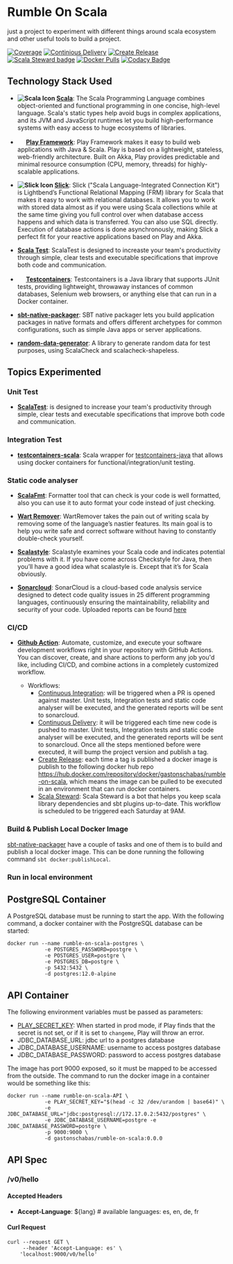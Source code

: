 Rumble On Scala
===============

just a project to experiment with different things around scala ecosystem and other useful tools to build a project.

[![Coverage](https://sonarcloud.io/api/project_badges/measure?project=gastonschabas_rumble-on-scala&metric=coverage)](https://sonarcloud.io/dashboard?id=gastonschabas_rumble-on-scala)
[![Continious Delivery](https://github.com/gastonschabas/rumble-on-scala/workflows/Continious%20Delivery/badge.svg)](https://github.com/gastonschabas/rumble-on-scala/actions?query=workflow%3A%22Continious+Delivery%22)
[![Create Release](https://github.com/gastonschabas/rumble-on-scala/workflows/Create%20Release/badge.svg)](https://github.com/gastonschabas/rumble-on-scala/actions?query=workflow%3A%22Create+Release%22)
[![Scala Steward badge](https://img.shields.io/badge/Scala_Steward-helping-blue.svg?style=flat&logo=data:image/png;base64,iVBORw0KGgoAAAANSUhEUgAAAA4AAAAQCAMAAAARSr4IAAAAVFBMVEUAAACHjojlOy5NWlrKzcYRKjGFjIbp293YycuLa3pYY2LSqql4f3pCUFTgSjNodYRmcXUsPD/NTTbjRS+2jomhgnzNc223cGvZS0HaSD0XLjbaSjElhIr+AAAAAXRSTlMAQObYZgAAAHlJREFUCNdNyosOwyAIhWHAQS1Vt7a77/3fcxxdmv0xwmckutAR1nkm4ggbyEcg/wWmlGLDAA3oL50xi6fk5ffZ3E2E3QfZDCcCN2YtbEWZt+Drc6u6rlqv7Uk0LdKqqr5rk2UCRXOk0vmQKGfc94nOJyQjouF9H/wCc9gECEYfONoAAAAASUVORK5CYII=)](https://scala-steward.org)
[![Docker Pulls](https://img.shields.io/docker/pulls/gastonschabas/rumble-on-scala)](https://hub.docker.com/repository/docker/gastonschabas/rumble-on-scala)
[![Codacy Badge](https://api.codacy.com/project/badge/Grade/bf145192f50741ef86d798c0b224beea)](https://app.codacy.com/gh/gastonschabas/rumble-on-scala?utm_source=github.com&utm_medium=referral&utm_content=gastonschabas/rumble-on-scala&utm_campaign=Badge_Grade)

## Technology Stack Used

- **![Scala Icon](https://www.scala-lang.org/resources/favicon-16x16.png) [Scala](https://www.scala-lang.org/)**: The
Scala Programming Language combines object-oriented and functional programming in one concise, high-level language.
Scala's static types help avoid bugs in complex applications, and its JVM and JavaScript runtimes let you build
high-performance systems with easy access to huge ecosystems of libraries.

- **<img src="https://www.playframework.com/favicon.ico" width="16" height="16" />
[Play Framework](https://www.playframework.com/)**: Play Framework makes it easy to build web applications with Java &
Scala. Play is based on a lightweight, stateless, web-friendly architecture. Built on Akka, Play provides predictable
and minimal resource consumption (CPU, memory, threads) for highly-scalable applications.

- **![Slick Icon](http://scala-slick.org/doc/3.3.3/favicon.ico) [Slick](https://scala-slick.org/)**: Slick ("Scala
Language-Integrated Connection Kit") is Lightbend’s Functional Relational Mapping (FRM) library for Scala that makes it
easy to work with relational databases. It allows you to work with stored data almost as if you were using Scala
collections while at the same time giving you full control over when database access happens and which data is
transferred. You can also use SQL directly. Execution of database actions is done asynchronously, making Slick a perfect
fit for your reactive applications based on Play and Akka.

- **[Scala Test](https://www.scalatest.org/)**: ScalaTest is designed to increaste your team's productivity through
simple, clear tests and executable specifications that improve both code and communication.

- **<img src="https://www.testcontainers.org/favicon.ico" width="16" height="16" />
[Testcontainers](https://www.testcontainers.org/)**: Testcontainers is a Java library that supports JUnit tests,
providing lightweight, throwaway instances of common databases, Selenium web browsers, or anything else that can run in
a Docker container.

- **[sbt-native-packager](https://sbt-native-packager.readthedocs.io/en/stable/index.html)**: SBT native packager lets
you build application packages in native formats and offers different archetypes for common configurations, such as
simple Java apps or server applications.

- **[random-data-generator](https://github.com/DanielaSfregola/random-data-generator)**: A library to generate random
data for test purposes, using ScalaCheck and scalacheck-shapeless.

## Topics Experimented

### Unit Test
- **[ScalaTest](https://www.scalatest.org/user_guide)**: is designed to increase your team's productivity through
simple, clear tests and executable specifications that improve both code and communication.

### Integration Test
- **[testcontainers-scala](https://github.com/testcontainers/testcontainers-scala)**: Scala wrapper for [testcontainers-java](https://github.com/testcontainers/testcontainers-java) that allows using docker containers for functional/integration/unit testing.

### Static code analyser 
- **[ScalaFmt](https://scalameta.org/scalafmt/)**: Formatter tool that can check is your code is well formatted,
also you can use it to auto format your code instead of just checking.
  
- **[Wart Remover](https://www.wartremover.org/)**: WartRemover takes the pain out of writing scala by removing some of
the language’s nastier features. Its main goal is to help you write safe and correct software without having to
constantly double-check yourself.

- **[Scalastyle](http://www.scalastyle.org/)**: Scalastyle examines your Scala code and indicates potential problems
with it. If you have come across Checkstyle for Java, then you’ll have a good idea what scalastyle is. Except that
it’s for Scala obviously.

- **[Sonarcloud](https://sonarcloud.io/documentation)**: SonarCloud is a cloud-based code analysis service designed to
detect code quality issues in 25 different programming languages, continuously ensuring the maintainability,
reliability and security of your code.
Uploaded reports can be found [here](https://sonarcloud.io/dashboard?id=gastonschabas_rumble-on-scala)

### CI/CD 
- **[Github Action](https://docs.github.com/en/actions)**: Automate, customize, and execute your software development
workflows right in your repository with GitHub Actions. You can discover, create, and share actions to perform any job
you'd like, including CI/CD, and combine actions in a completely customized workflow.

  - Workflows:
    - [Continuous Integration](.github/workflows/ci.yml): will be triggered when a PR is opened against master. Unit
    tests, Integration tests and static code analyser will be executed, and the generated reports will be sent to
    sonarcloud. 
    - [Continuous Delivery](.github/workflows/cd.yml): it will be triggered each time new code is pushed to master.
    Unit tests, Integration tests and static code analyser will be executed, and the generated reports will be sent to
    sonarcloud. Once all the steps mentioned before were executed, it will bump the project version and publish a tag.
    - [Create Release](.github/workflows/realese.yml): each time a tag is published a docker image is publish to the
      following docker hub repo https://hub.docker.com/repository/docker/gastonschabas/rumble-on-scala, which means the
      image can be pulled to be executed in an environment that can run docker containers.
    - [Scala Steward](https://scala-steward.org): Scala Steward is a bot that helps you keep scala library
    dependencies and sbt plugins up-to-date. This workflow is scheduled to be triggered each Saturday at 9AM. 

### Build & Publish Local Docker Image
[sbt-native-packager](https://sbt-native-packager.readthedocs.io/en/stable/index.html) have a couple of tasks and one of
them is to build and publish a local docker image. This can be done running the following command
`sbt docker:publishLocal`.

### Run in local environment

## PostgreSQL Container
A PostgreSQL database must be running to start the app. With the following command, a docker container with the
PostgreSQL database can be started:

```shell script
docker run --name rumble-on-scala-postgres \
            -e POSTGRES_PASSWORD=postgre \
            -e POSTGRES_USER=postgre \
            -e POSTGRES_DB=postgre \
            -p 5432:5432 \
            -d postgres:12.0-alpine
```

## API Container
The following environment variables must be passed as parameters:

- [PLAY_SECRET_KEY](https://www.playframework.com/documentation/2.8.x/ApplicationSecret): When started in prod mode, if
Play finds that the secret is not set, or if it is set to `changeme`, Play will throw an error.
- JDBC_DATABASE_URL: jdbc url to a postgres database
- JDBC_DATABASE_USERNAME: username to access postgres database
- JDBC_DATABASE_PASSWORD: password to access postgres database

The image has port 9000 exposed, so it must be mapped to be accessed from the outside.
The command to run the docker image in a container would be something like this:

```shell script
docker run --name rumble-on-scala-API \
            -e PLAY_SECRET_KEY="$(head -c 32 /dev/urandom | base64)" \
            -e JDBC_DATABASE_URL="jdbc:postgresql://172.17.0.2:5432/postgres" \
            -e JDBC_DATABASE_USERNAME=postgre -e JDBC_DATABASE_PASSWORD=postgre \
            -p 9000:9000 \
            -d gastonschabas/rumble-on-scala:0.0.0
```

## API Spec

### /v0/hello
#### Accepted Headers
- **Accept-Language**: ${lang} # available languages: es, en, de, fr

#### Curl Request
```shell script
curl --request GET \
     --header 'Accept-Language: es' \
    'localhost:9000/v0/hello'
``` 